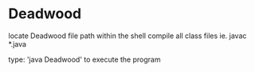 # Deadwood
locate Deadwood file path within the shell
compile all class files ie. javac *.java

type: 'java Deadwood' to execute the program
